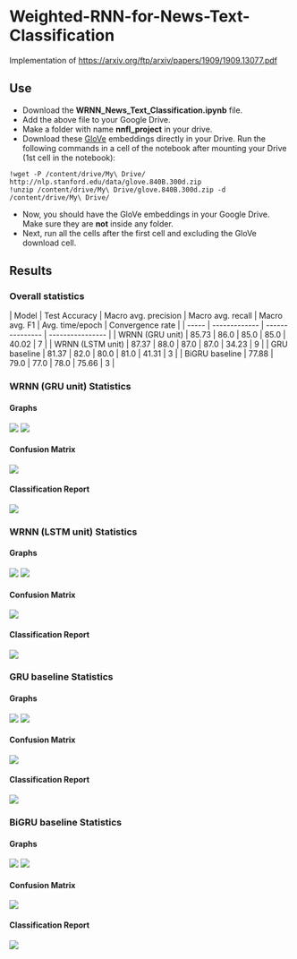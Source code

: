 # Weighted-RNN-for-News-Text-Classification
Implementation of https://arxiv.org/ftp/arxiv/papers/1909/1909.13077.pdf

## Use
* Download the **WRNN_News_Text_Classification.ipynb** file.
* Add the above file to your Google Drive.
* Make a folder with name **nnfl_project** in your drive.
* Download these [GloVe](http://nlp.stanford.edu/data/glove.840B.300d.zip) embeddings directly in your Drive. Run the following commands in a cell of the notebook after mounting your Drive (1st cell in the notebook):
```
!wget -P /content/drive/My\ Drive/ http://nlp.stanford.edu/data/glove.840B.300d.zip
!unzip /content/drive/My\ Drive/glove.840B.300d.zip -d /content/drive/My\ Drive/
```
* Now, you should have the GloVe embeddings in your Google Drive. Make sure they are **not** inside any folder.
* Next, run all the cells after the first cell and excluding the GloVe download cell.

## Results
### Overall statistics
| Model | Test Accuracy | Macro avg. precision | Macro avg. recall | Macro avg. F1 | Avg. time/epoch | Convergence rate |
| ----- | ------------- | --------------- | ---------------- |
| WRNN (GRU unit) | 85.73 | 86.0 | 85.0 | 85.0 | 40.02 | 7 |
| WRNN (LSTM unit) | 87.37 | 88.0 | 87.0 | 87.0 | 34.23 | 9 |
| GRU baseline | 81.37 | 82.0 | 80.0 | 81.0 | 41.31 | 3 |
| BiGRU baseline | 77.88 | 79.0 | 77.0 | 78.0 | 75.66 | 3 |
### WRNN (GRU unit) Statistics
#### Graphs
![](/images/wrnn_gru_acc.png) ![](/images/wrnn_gru_loss.png)
#### Confusion Matrix
![](/images/wrnn_gru_cf.png) 
#### Classification Report
![](/images/wrnn_gru_clf.png)

### WRNN (LSTM unit) Statistics
#### Graphs
![](/images/wrnn_lstm_acc.png) ![](/images/wrnn_lstm_loss.png)
#### Confusion Matrix
![](/images/wrnn_lstm_cf.png)
#### Classification Report
![](/images/wrnn_lstm_clf.png)

### GRU baseline Statistics
#### Graphs
![](/images/gru_acc.png) ![](/images/gru_loss.png)
#### Confusion Matrix
![](/images/gru_cf.png)
#### Classification Report
![](/images/gru_clf.png)

### BiGRU baseline Statistics
#### Graphs
![](/images/bigru_acc.png) ![](/images/bigru_loss.png)
#### Confusion Matrix
![](/images/bigru_cf.png)
#### Classification Report
![](/images/bigru_clf.png)
